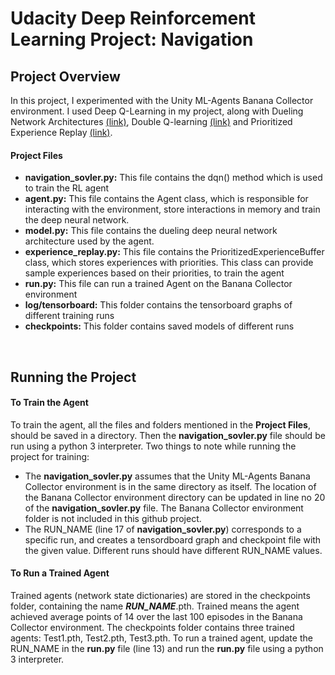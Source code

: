 # Udacity Deep Reinforcement Learning Project: Navigation
## Project Overview 
 In this project, I experimented with the Unity ML-Agents Banana Collector environment. I used Deep Q-Learning in my project, along with Dueling 
 Network Architectures [(link)](https://arxiv.org/abs/1511.06581), Double Q-learning [(link)](https://arxiv.org/abs/1509.06461) and Prioritized Experience Replay 
 [(link)](https://arxiv.org/abs/1511.05952).

#### Project Files
- **navigation_sovler.py:**  This file contains the dqn() method which is used to train the RL agent  
- **agent.py:**  This file contains the Agent class, which is responsible for interacting with the environment, 
store interactions in memory and train the deep neural network.
- **model.py:** This file contains the dueling deep neural network architecture used by the agent.
- **experience_replay.py:** This file contains the PrioritizedExperienceBuffer class, which stores experiences with 
priorities. This class can provide sample experiences based on their priorities, to train the agent
- **run.py:** This file can run a trained Agent on the Banana Collector environment 
- **log/tensorboard:** This folder contains the tensorboard graphs of different training runs
- **checkpoints:** This folder contains saved models of different runs
<br/>

## Running the Project
#### To Train the Agent
To train the agent, all the files and folders mentioned in the **Project Files**, should be saved in a directory. Then the **navigation_sovler.py** file should 
be run using a python 3 interpreter. Two things to note while running the project for training:
- The **navigation_sovler.py** assumes that the Unity ML-Agents Banana Collector environment is in the same directory as itself. The location of the 
Banana Collector environment directory can be updated in line no 20 of the **navigation_sovler.py** file. 
The Banana Collector environment folder is not included in this github project.
- The RUN_NAME (line 17 of **navigation_sovler.py**) corresponds to a specific run, and creates a tensordboard graph and checkpoint file with the given value.
Different runs should have different RUN_NAME values.

#### To Run a Trained Agent
Trained agents (network state dictionaries) are stored in the checkpoints folder, containing the name ***RUN_NAME***.pth. Trained means the agent achieved 
average points of 14 over the last 100 episodes in the Banana Collector environment. The checkpoints folder contains three trained agents: Test1.pth, Test2.pth, Test3.pth.
To run a trained agent, update the RUN_NAME in the **run.py** file (line 13) and run the **run.py** file using a python 3 interpreter.
